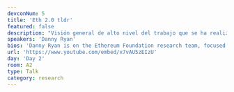 ```yaml
---
devconNum: 5
title: 'Eth 2.0 tldr'
featured: false
description: "Visión general de alto nivel del trabajo que se ha realizado en Ethereum 2. desde el último devcon, los principales hitos alcanzados, el paisaje de la investigación, y a dónde vamos en los próximos 12 meses. Esto sirve como una charla general de la pista para conseguir que los asistentes de devcon adquieran el espacio en general y los sitúen para la gama de más conversaciones técnicas a lo largo de la conferencia."
speakers: 'Danny Ryan'
bios: 'Danny Ryan is on the Ethereum Foundation research team, focused entirely on Ethereum 2.0. His work includes protocol research, specification writing, prototyping, and project coordination.'
url: 'https://www.youtube.com/embed/x7vAU5zEIzU'
day: 'Day 2'
room: A2
type: Talk
category: research
---
```


